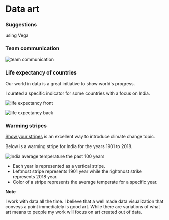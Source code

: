 # Data art

### Suggestions

using Vega

 <div id="vis"></div>

 <script type="text/javascript">
// parse a spec and create a visualization view
function parse(spec) {
  vg.parse.spec(spec, function(chart) { chart({el:"#vis"}).update(); });
}

var spec = {
    "$schema": "https://vega.github.io/schema/vega/v5.json",
    "width": 800,
    "height": 800,
    "padding": 5,
    "autosize": "fit",
  
    "data": [
      {
        "name": "tree",
        "values": [
          {
            "id": 1,
            "name": "policy"
          },
          {
            "id": 3,
            "name": "an",
            "parent": 1
          },
          {
            "id": 22,
            "name": "an.1",
            "size": 1,
            "parent": 3
          },
          {
            "id": 21,
            "name": "an.3",
            "size": 1,
            "parent": 3
          },
          {
            "id": 4,
            "name": "dc",
            "parent": 1
          },
          {
            "id": 20,
            "name": "dc.2",
            "size": 18,
            "parent": 4
          },
          {
            "id": 19,
            "name": "dc.3",
            "size": 2,
            "parent": 4
          },
          {
            "id": 5,
            "name": "l1",
            "parent": 1
          },
          {
            "id": 18,
            "name": "l1.5",
            "size": 1,
            "parent": 5
          },
          {
            "id": 6,
            "name": "pm",
            "parent": 1
          },
          {
            "id": 7,
            "name": "qa",
            "parent": 1
          },
          {
            "id": 8,
            "name": "sales",
            "parent": 1
          },
          {
            "id": 10,
            "name": "pm.3",
            "size": 5,
            "parent": 6
          },
          {
            "id": 11,
            "name": "pm.4",
            "size": 1,
            "parent": 6
          },
          {
            "id": 12,
            "name": "qa.1",
            "size": 5,
            "parent": 7
          },
          {
            "id": 13,
            "name": "qa.2",
            "size": 1,
            "parent": 7
          },
          {
            "id": 14,
            "name": "sales.5",
            "size": 1,
            "parent": 8
          },
          {
            "id": 9,
            "name": "tech",
            "parent": 1
          },
          {
            "id": 15,
            "name": "tech.1",
            "size": 8,
            "parent": 9
          },
          {
            "id": 16,
            "name": "tech.2",
            "size": 3,
            "parent": 9
          },
          {
            "id": 17,
            "name": "tech.3",
            "size": 11,
            "parent": 9
          }
        ],
        "transform": [
          {
            "type": "stratify",
            "key": "id",
            "parentKey": "parent"
          },
          {
            "type": "pack",
            "field": "size",
            "sort": {"field": "value"},
            "size": [{"signal": "width"}, {"signal": "height"}]
          }
        ]
      }
    ],
  
    "scales": [
      {
        "name": "color",
        "type": "ordinal",
        "domain": {"data": "tree", "field": "depth"},
        "range": {"scheme": "viridis"}
      }
    ],
  
    "marks": [
      {
        "type": "symbol",
        "from": {"data": "tree"},
        "encode": {
          "enter": {
            "shape": {"value": "circle"},
            "fill": {"scale": "color", "field": "depth"},
            "tooltip": {"signal": "datum.name + (datum.size ? ', ' + datum.size + ' bytes' : '')"}
          },
          "update": {
            "x": {"field": "x"},
            "y": {"field": "y"},
            "size": {"signal": "4 * datum.r * datum.r"},
            "stroke": {"value": "white"},
            "strokeWidth": {"value": 0.5}
          },
          "hover": {
            "stroke": {"value": "red"},
            "strokeWidth": {"value": 2}
          }
        }
      }
    ]
  }
  
parse(spec) 
</script>

### Team communication

![team communication](../images/team-communication.png)

### Life expectancy of countries

Our world in data is a great initiative to show world's progress.

I curated a specific indicator for some countries with a focus on India.

 ![life expectancy front](../images/card-front-life-expectancy.png)

 ![life expectancy back](../images/card-back-life-expectancy.png)

### Warming stripes

[Show your stripes](https://showyourstripes.info/) is an excellent way to introduce climate change topic.

Below is a warming stripe for India for the years 1901 to 2018.

![India average temperature the past 100 years](../images/stripes-india.png)

- Each year is represented as a vertical stripe.
- Leftmost stripe represents 1901 year while the rightmost strike represents 2018 year.
- Color of a stripe represents the average temperate for a specific year.

**Note**

I work with data all the time. I believe that a well made data visualization that conveys a point immediately is good art. While there are variations of what art means to people my work will focus on art created out of data.
